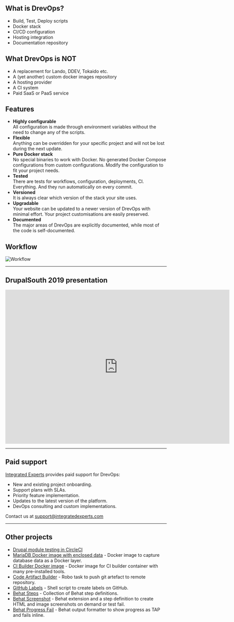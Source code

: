 ## What is DrevOps?
- Build, Test, Deploy scripts
- Docker stack
- CI/CD configuration
- Hosting integration
- Documentation repository

## What DrevOps is NOT
- A replacement for Lando, DDEV, Tokaido etc.
- A (yet another) custom docker images repository
- A hosting provider
- A CI system
- Paid SaaS or PaaS service

## Features
- **Highly configurable**  <br/>
  All configuration is made through environment variables without the need to change any of the scripts.
- **Flexible**<br/>
  Anything can be overridden for your specific project and will not be lost during the next update.
- **Pure Docker stack**  <br/>
  No special binaries to work with Docker. No generated Docker Compose configurations from custom configurations. Modify the configuration to fit your project needs.
- **Tested**  <br/>
  There are tests for workflows, configuration, deployments, CI. Everything. And they run automatically on every commit.
- **Versioned**  <br/>
  It is always clear which version of the stack your site uses.
- **Upgradable**  <br/>
  Your website can be updated to a newer version of DrevOps with minimal effort. Your project customisations are easily preserved.
- **Documented**  <br/>
  The major areas of DrevOps are explicitly documented, while most of the code is self-documented.

## Workflow

![Workflow](https://raw.githubusercontent.com/wiki/drevops/drevops/images/workflow.png)

--------------------------------------------------------------------------------

## DrupalSouth 2019 presentation

<div style="text-align: center;"> 
  <div class="embed-container">
    <iframe src="https://www.youtube.com/embed/zOsjoWzMvmc" width="700" height="480" frameborder="0" allowfullscreen=""></iframe>
  </div>
</div>

--------------------------------------------------------------------------------

## Paid support
[Integrated Experts](https://github.com/integratedexperts) provides paid support for DrevOps: 
- New and existing project onboarding.
- Support plans with SLAs.
- Priority feature implementation.
- Updates to the latest version of the platform.
- DevOps consulting and custom implementations.

Contact us at [support@integratedexperts.com](mailto:support@integratedexperts.com)

--------------------------------------------------------------------------------

## Other projects

- [Drupal module testing in CircleCI](https://github.com/integratedexperts/drupal_circleci)
- [MariaDB Docker image with enclosed data](https://github.com/drevops/mariadb-drupal-data) - Docker image to capture database data as a Docker layer.
- [CI Builder Docker image](https://github.com/drevops/ci-builder) - Docker image for CI builder container with many pre-installed tools.
- [Code Artifact Builder](https://github.com/integratedexperts/robo-git-artefact) - Robo task to push git artefact to remote repository.
- [GitHub Labels](https://github.com/integratedexperts/github-labels) - Shell script to create labels on GitHub.
- [Behat Steps](https://github.com/integratedexperts/behat-steps) - Collection of Behat step definitions.
- [Behat Screenshot](https://github.com/integratedexperts/behat-screenshot) - Behat extension and a step definition to create HTML and image screenshots on demand or test fail.
- [Behat Progress Fail](https://github.com/integratedexperts/behat-format-progress-fail) - Behat output formatter to show progress as TAP and fails inline.
